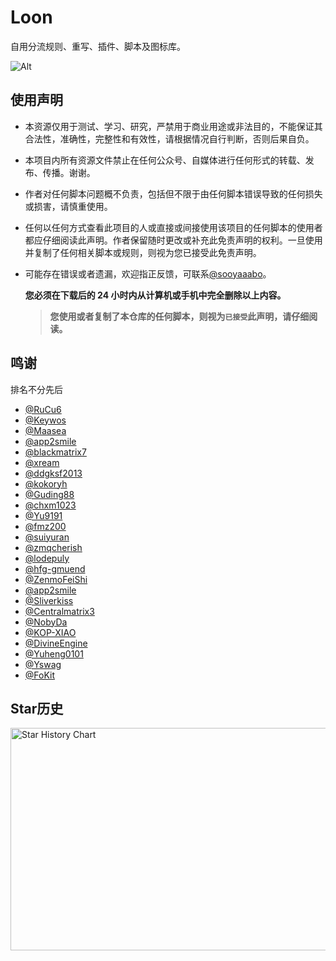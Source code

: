 # Loon
自用分流规则、重写、插件、脚本及图标库。<br>

![Alt](https://repobeats.axiom.co/api/embed/3deb351aeae7762d0a77427ce568557e05d239b0.svg "Repobeats analytics image")

## 使用声明
- 本资源仅用于测试、学习、研究，严禁用于商业用途或非法目的，不能保证其合法性，准确性，完整性和有效性，请根据情况自行判断，否则后果自负。

- 本项目内所有资源文件禁止在任何公众号、自媒体进行任何形式的转载、发布、传播。谢谢。

- 作者对任何脚本问题概不负责，包括但不限于由任何脚本错误导致的任何损失或损害，请慎重使用。

- 任何以任何方式查看此项目的人或直接或间接使用该项目的任何脚本的使用者都应仔细阅读此声明。作者保留随时更改或补充此免责声明的权利。一旦使用并复制了任何相关脚本或规则，则视为您已接受此免责声明。

- 可能存在错误或者遗漏，欢迎指正反馈，可联系[@sooyaaabo](https://t.me/sooyaaaiu_bot)。<br>

  **您必须在下载后的 24 小时内从计算机或手机中完全删除以上内容。** </br>

  > **您使用或者复制了本仓库的任何脚本，则视为`已接受`此声明，请仔细阅读。**

## 鸣谢
排名不分先后<br>
-   [@RuCu6](https://github.com/RuCu6)<br>
-   [@Keywos](https://github.com/Keywos)<br>
-   [@Maasea](https://github.com/Maasea)<br>
-   [@app2smile](https://github.com/app2smile)<br>
-   [@blackmatrix7](https://github.com/blackmatrix7)<br>
-   [@xream](https://github.com/xream)<br>
-   [@ddgksf2013](https://github.com/ddgksf2013)<br>
-   [@kokoryh](https://github.com/kokoryh)<br>
-   [@Guding88](https://github.com/Guding88)<br>
-   [@chxm1023](https://github.com/chxm1023)<br>
-   [@Yu9191](https://github.com/Yu9191)<br>
-   [@fmz200](https://github.com/fmz200)<br>
-   [@suiyuran](https://github.com/suiyuran)<br>
-   [@zmqcherish](https://github.com/zmqcherish)<br>
-   [@lodepuly](https://gitlab.com/lodepuly/vpn_tool)<br>
-   [@hfg-gmuend](https://github.com/hfg-gmuend)<br>
-   [@ZenmoFeiShi](https://github.com/ZenmoFeiShi)<br>
-   [@app2smile](https://github.com/app2smile)<br>
-   [@Sliverkiss](https://github.com/Sliverkiss)<br>
-   [@Centralmatrix3](https://github.com/Centralmatrix3)<br>
-   [@NobyDa](https://github.com/NobyDa)<br>
-   [@KOP-XIAO](https://github.com/KOP-XIAO)<br>
-   [@DivineEngine](https://github.com/DivineEngine)<br>
-   [@Yuheng0101](https://github.com/Yuheng0101)<br>
-   [@Yswag](https://github.com/Yswag)<br>
-   [@FoKit](https://github.com/FoKit)<br>

## Star历史
<img src="https://api.star-history.com/svg?repos=sooyaaabo/Loon&type=Date" alt="Star History Chart" width="600" height="356" align="center">
